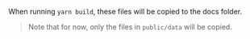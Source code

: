 When running `yarn build`, these files will be copied to the docs folder.

> Note that for now, only the files in `public/data` will be copied.
